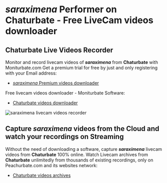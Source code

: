 # _saraximena_ Performer on Chaturbate - Free LiveCam videos downloader

## Chaturbate Live Videos Recorder

Monitor and record livecam videos of **_saraximena_** from **Chaturbate** with Moniturbate.com
Get a premium trial for free by just and only registering with your Email address:
* [_saraximena_ Premium videos downloader](https://moniturbate.com/request-demo-licence-key.html)

Free livecam videos downloader - Moniturbate Software:
* [Chaturbate videos downloader](https://moniturbate.com/moniturbate-download-software.html)

![_saraximena_ livecam videos recorder](https://peachurnet.com/templates/moniturbate-software.png)


## Capture _saraximena_ videos from the Cloud and watch your recordings on Streaming

Without the need of downloading a software, capture **_saraximena_** livecam videos from **Chaturbate** 100% online.
Watch Livecam archives from **Chaturbate** unlimitedly from thousands of existing recordings, only on Peachurbate.com and its websites network:
* [Chaturbate videos archives](https://peachurnet.com/)